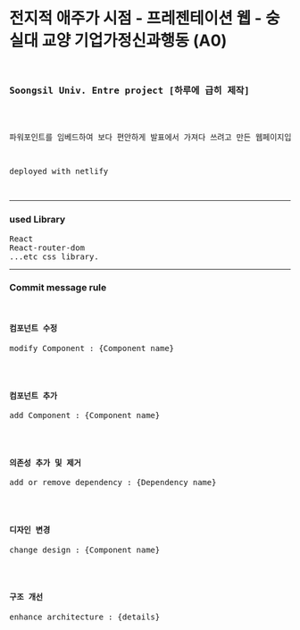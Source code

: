 <h1>전지적 애주가 시점 - 프레젠테이션 웹 - 숭실대 교양 기업가정신과행동 (A0) </h1>
<pre>
  <h3>Soongsil Univ. Entre project [하루에 급히 제작]</h3>

<p>파워포인트를 임베드하여 보다 편안하게 발표에서 가져다 쓰려고 만든 웹페이지입니다. 별 기능은 없습니다</p>
<p>deployed with netlify</p>
</pre>
  <hr/>
  <h3>used Library</h3>
  <pre>
React
React-router-dom
...etc css library.
</pre>


<hr/>
  <h3>Commit message rule</h3>
  <pre>
  <h4>컴포넌트 수정</h4><p>modify Component : {Component name}</p>
  <h4>컴포넌트 추가</h4><p>add Component : {Component name}</p>
  <h4>의존성 추가 및 제거</h4><p>add or remove dependency : {Dependency name}</p>
  <h4>디자인 변경</h4><p>change design : {Component name}</p>
  <h4>구조 개선</h4><p>enhance architecture : {details}</p>
  </pre>

